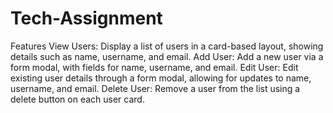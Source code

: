 # Tech-Assignment
Features
View Users: Display a list of users in a card-based layout, showing details such as name, username, and email.
Add User: Add a new user via a form modal, with fields for name, username, and email.
Edit User: Edit existing user details through a form modal, allowing for updates to name, username, and email.
Delete User: Remove a user from the list using a delete button on each user card.